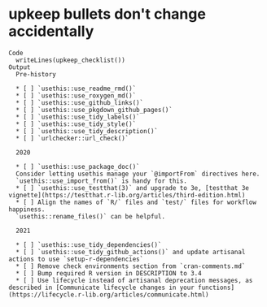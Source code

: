 # upkeep bullets don't change accidentally

    Code
      writeLines(upkeep_checklist())
    Output
      Pre-history
      
      * [ ] `usethis::use_readme_rmd()`
      * [ ] `usethis::use_roxygen_md()`
      * [ ] `usethis::use_github_links()`
      * [ ] `usethis::use_pkgdown_github_pages()`
      * [ ] `usethis::use_tidy_labels()`
      * [ ] `usethis::use_tidy_style()`
      * [ ] `usethis::use_tidy_description()`
      * [ ] `urlchecker::url_check()`
      
      2020
      
      * [ ] `usethis::use_package_doc()`
      Consider letting usethis manage your `@importFrom` directives here.
      `usethis::use_import_from()` is handy for this.
      * [ ] `usethis::use_testthat(3)` and upgrade to 3e, [testthat 3e vignette](https://testthat.r-lib.org/articles/third-edition.html)
      * [ ] Align the names of `R/` files and `test/` files for workflow happiness.
      `usethis::rename_files()` can be helpful.
      
      2021
      
      * [ ] `usethis::use_tidy_dependencies()`
      * [ ] `usethis::use_tidy_github_actions()` and update artisanal actions to use `setup-r-dependencies`
      * [ ] Remove check environments section from `cran-comments.md`
      * [ ] Bump required R version in DESCRIPTION to 3.4
      * [ ] Use lifecycle instead of artisanal deprecation messages, as described in [Communicate lifecycle changes in your functions](https://lifecycle.r-lib.org/articles/communicate.html)
      

